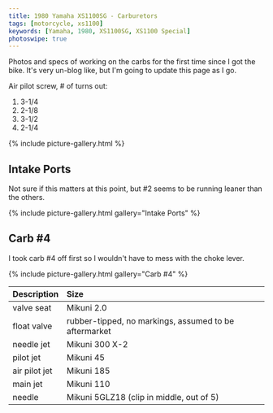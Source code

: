 ```yaml
---
title: 1980 Yamaha XS1100SG - Carburetors
tags: [motorcycle, xs1100]
keywords: [Yamaha, 1980, XS1100SG, XS1100 Special]
photoswipe: true
---
```


Photos and specs of working on the carbs for the first time since I got the bike. It's very un-blog like, but I'm going to update this page as I go.


Air pilot screw, # of turns out:

1. 3-1/4
2. 2-1/8
3. 3-1/2
4. 2-1/4

{% include picture-gallery.html %}



## Intake Ports

Not sure if this matters at this point, but #2 seems to be running leaner than the others.

{% include picture-gallery.html gallery="Intake Ports" %}



## Carb #4

I took carb #4 off first so I wouldn't have to mess with the choke lever.

{% include picture-gallery.html gallery="Carb #4" %}

| Description           | Size
|:----------------------|:-----------
| valve seat            | Mikuni 2.0
| float valve           | rubber-tipped, no markings, assumed to be aftermarket
| needle jet            | Mikuni 300 X-2
| pilot jet             | Mikuni 45
| air pilot jet         | Mikuni 185
| main jet              | Mikuni 110
| needle                | Mikuni 5GLZ18 (clip in middle, out of 5)
